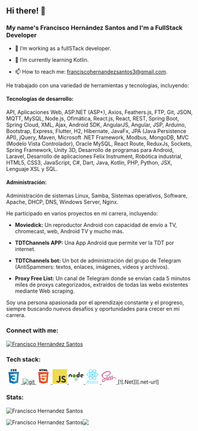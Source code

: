 ## Hi there! 👋
### My name's Francisco Hernández Santos and I'm a FullStack Developer 




- 🔭 I’m working as a fullSTack developer.

- 🌱 I’m currently learning Kotlin.

- 📫 How to reach me: franciscohernandezsantos3@gmail.com.

He trabajado con una variedad de herramientas y tecnologías, incluyendo:

#### Tecnologías de desarrollo:
API, Aplicaciones Web, ASP.NET (ASP+), Axios, Feathers.js, FTP, Git, JSON, MQTT, MySQL, Node.js, Ofimática, React.js, React, REST, Spring Boot, Spring Cloud, XML, Ajax, Android SDK, AngularJS, Angular, JSP, Arduino, Bootstrap, Express, Flutter, H2, Hibernate, JavaFx, JPA (Java Persistence API), jQuery, Maven, Microsoft .NET Framework, Modbus, MongoDB, MVC (Modelo Vista Controlador), Oracle MySQL, React Route, ReduxJs, Sockets, Spring Framework, Unity 3D, Desarrollo de programas para Android, Laravel, Desarrollo de aplicaciones Felix Instrument, Robótica industrial, HTML5, CSS3, JavaScript, C#, Dart, Java, Kotlin, PHP, Python, JSX, Lenguaje XSL y SQL.

#### Administración:
Administración de sistemas Linux, Samba, Sistemas operativos, Software, Apache, DHCP, DNS, Windows Server, Nginx.

He participado en varios proyectos en mi carrera, incluyendo:

- **Moviedick:** Un reproductor Android con capacidad de envío a TV, chromecast, web, Android TV y mucho más.

- **TDTChannels APP:** Una App Android que permite ver la TDT por internet.

- **TDTChannels bot:** Un bot de administración del grupo de Telegram (AntiSpammers: textos, enlaces, imágenes, videos y archivos).

- **Proxy Free List:** Un canal de Telegram donde se envían cada 5 minutos miles de proxys categorizados, extraídos de todas las webs existentes mediante Web scraping.

Soy una persona apasionada por el aprendizaje constante y el progreso, siempre buscando nuevos desafíos y oportunidades para crecer en mi carrera.

<h3 align="left">Connect with me:</h3>
<p align="left">

<a href="https://linkedin.com/in/pacoDevelop" target="blank"><img align="center" src="https://raw.githubusercontent.com/rahuldkjain/github-profile-readme-generator/master/src/images/icons/Social/linked-in-alt.svg" alt="Francisco Hernández Santos" height="30" width="40" /></a>
</p>

<h3 align="left">Tech stack:</h3>
<p align="left">
  <a href="https://www.w3schools.com/css/" target="_blank" rel="noreferrer">
    <img src="https://raw.githubusercontent.com/devicons/devicon/master/icons/css3/css3-original-wordmark.svg" alt="css3" width="40" height="40"/>
  </a>
  <a href="https://git-scm.com/" target="_blank" rel="noreferrer">
    <img src="https://www.vectorlogo.zone/logos/git-scm/git-scm-icon.svg" alt="git" width="40" height="40"/>
  </a>
  <a href="https://www.w3.org/html/" target="_blank" rel="noreferrer">
    <img src="https://raw.githubusercontent.com/devicons/devicon/master/icons/html5/html5-original-wordmark.svg" alt="html5" width="40" height="40"/>
  </a>
  <a href="https://developer.mozilla.org/en-US/docs/Web/JavaScript" target="_blank" rel="noreferrer">
    <img src="https://raw.githubusercontent.com/devicons/devicon/master/icons/javascript/javascript-original.svg" alt="javascript" width="40" height="40"/>
  </a>
  <a href="https://nodejs.org" target="_blank" rel="noreferrer">
    <img src="https://raw.githubusercontent.com/devicons/devicon/master/icons/nodejs/nodejs-original-wordmark.svg" alt="nodejs" width="40" height="40"/>
  </a>
  <a href="https://reactjs.org/" target="_blank" rel="noreferrer">
    <img src="https://raw.githubusercontent.com/devicons/devicon/master/icons/react/react-original-wordmark.svg" alt="react" width="40" height="40"/>
  </a>
  <a href="https://sass-lang.com" target="_blank" rel="noreferrer">
    <img src="https://raw.githubusercontent.com/devicons/devicon/master/icons/sass/sass-original.svg" alt="sass" width="40" height="40"/>
  </a>
  [![.Net]][.net-url] 
  <!-- Agrega más tecnologías aquí -->
</p>


<h3 align="left">Stats:</h3>
<p><img align="center" src="https://github-readme-stats.vercel.app/api?username=pacoDevelop&show_icons=true&locale=en" alt="Francisco Hernandez Santos" /></p>

<p><img align="left" src="https://github-readme-stats.vercel.app/api/top-langs?username=pacoDevelop&show_icons=true&locale=en&layout=compact" alt="Francisco Hernandez Santos"/></p>
<p align="left"><img src="https://komarev.com/ghpvc/?username=pacoDevelop&label=Profile%20views&color=0e75b6&style=flat"/></p>

[.net]: https://img.shields.io/badge/.NET-5C2D91?style=for-the-badge&logo=.net&logoColor=white
[.net-url]: https://docs.microsoft.com/es-es/dotnet
